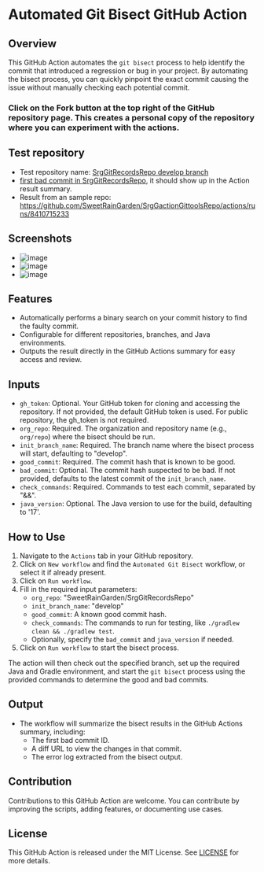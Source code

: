 # Automated Git Bisect GitHub Action

## Overview
This GitHub Action automates the `git bisect` process to help identify the commit that introduced a regression or bug in your project. By automating the bisect process, you can quickly pinpoint the exact commit causing the issue without manually checking each potential commit.

### Click on the Fork button at the top right of the GitHub repository page. This creates a personal copy of the repository where you can experiment with the actions.

## Test repository
- Test repository name: [SrgGitRecordsRepo develop branch](https://github.com/SweetRainGarden/SrgGitRecordsRepo/tree/develop)
- [first bad commit in SrgGitRecordsRepo](https://github.com/SweetRainGarden/SrgGitRecordsRepo/commit/7abdb50f6b661a3e9039c3d4d315600da7b2729e), it should show up in the Action result summary.
- Result from an sample repo: https://github.com/SweetRainGarden/SrgGactionGittoolsRepo/actions/runs/8410715233

## Screenshots 
- ![image](https://github.com/SweetRainGarden/SrgGactionGittoolsRepo/assets/2296154/20f3002f-ed61-421e-963c-686767d8b8f0)
- ![image](https://github.com/SweetRainGarden/SrgGactionGittoolsRepo/assets/2296154/41c6847c-6437-4158-b5b1-8a9163e5b639)
- ![image](https://github.com/SweetRainGarden/SrgGactionGittoolsRepo/assets/2296154/073e06b0-f6fe-4af3-9a0c-541816758cb4)

## Features
- Automatically performs a binary search on your commit history to find the faulty commit.
- Configurable for different repositories, branches, and Java environments.
- Outputs the result directly in the GitHub Actions summary for easy access and review.

## Inputs

- `gh_token`: Optional. Your GitHub token for cloning and accessing the repository. If not provided, the default GitHub token is used. For public repository, the gh_token is not required.
- `org_repo`: Required. The organization and repository name (e.g., `org/repo`) where the bisect should be run.
- `init_branch_name`: Required. The branch name where the bisect process will start, defaulting to "develop".
- `good_commit`: Required. The commit hash that is known to be good.
- `bad_commit`: Optional. The commit hash suspected to be bad. If not provided, defaults to the latest commit of the `init_branch_name`.
- `check_commands`: Required. Commands to test each commit, separated by "&&".
- `java_version`: Optional. The Java version to use for the build, defaulting to '17'.

## How to Use

1. Navigate to the `Actions` tab in your GitHub repository.
2. Click on `New workflow` and find the `Automated Git Bisect` workflow, or select it if already present.
3. Click on `Run workflow`.
4. Fill in the required input parameters:
    - `org_repo`: "SweetRainGarden/SrgGitRecordsRepo"
    - `init_branch_name`: "develop"
    - `good_commit`: A known good commit hash.
    - `check_commands`: The commands to run for testing, like `./gradlew clean && ./gradlew test`.
    - Optionally, specify the `bad_commit` and `java_version` if needed.
5. Click on `Run workflow` to start the bisect process.

The action will then check out the specified branch, set up the required Java and Gradle environment, and start the `git bisect` process using the provided commands to determine the good and bad commits.

## Output
- The workflow will summarize the bisect results in the GitHub Actions summary, including:
  - The first bad commit ID.
  - A diff URL to view the changes in that commit.
  - The error log extracted from the bisect output.

## Contribution
Contributions to this GitHub Action are welcome. You can contribute by improving the scripts, adding features, or documenting use cases.

## License
This GitHub Action is released under the MIT License. See [LICENSE](LICENSE) for more details.
